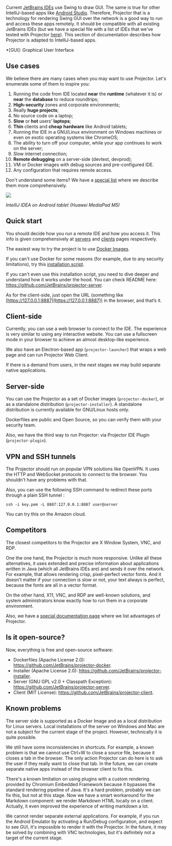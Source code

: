 Current [JetBrains IDEs](https://www.jetbrains.com/products/#type=ide) use Swing to draw GUI. The same is true for other IntelliJ-based apps like [Android Studio](https://developer.android.com/studio/). Therefore, Projector that is a technology for rendering Swing GUI over the network is a good way to run and access these apps remotely. It should be compatible with all existing JetBrains IDEs (but we have a special file with a list of IDEs that we've tested with Projector [here](https://github.com/JetBrains/projector-installer/blob/master/projector_installer/compatible_ide.json)). This section of documentation describes how Projector is adapted to IntelliJ-based apps.

*[GUI]: Graphical User Interface

## Use cases

We believe there are many cases when you may want to use Projector. Let's enumerate some of them to inspire you:

1. Running the code from IDE located **near** the **runtime** (whatever it is) or **near** the **database** to reduce roundtrips;
1. **High-security** zones and corporate environments;
1. Really **huge projects**;
1. No source code on a laptop;
1. **Slow** or **hot** users’ **laptops**;
1. **Thin** clients and **cheap** **hardware** like Android tablets;
1. Running the IDE in a GNU/Linux environment on Windows machines or even on exotic operating systems like ChromeOS;
1. The ability to turn off your computer, while your app continues to work on the server;
1. Slow internet connection;
1. **Remote debugging** on a server-side (devtest, devprod);
1. VM or Docker images with debug sources and pre-configured IDE.
1. Any configuration that requires remote access.

Don't understand some items? We have a [special list](../about/usecases.md) where we describe them more comprehensively.

![](https://hsto.org/webt/bn/rf/rk/bnrfrkzogrdfp5sxs6t5g7hllc4.jpeg)

*IntelliJ IDEA on Android tablet (Huawei MediaPad M5)*

## Quick start

You should decide how you run a remote IDE and how you access it. This info is given comprehensively at [servers](running.md) and [clients](accessing.md) pages respectively.

The easiest way to try the project is to use [Docker Images](running.md#docker).

If you can't use Docker for some reasons (for example, due to any security limitations), try this [installation script](running.md#installer).

If you can't even use this installation script, you need to dive deeper and understand how it works under the hood. You can check README here: <https://github.com/JetBrains/projector-server>.

As for the client-side, just open the URL (something like [https://127.0.0.1:8887](https://127.0.0.1:8887)) in the browser, and that’s it.

## Client-side

Currently, you can use a web browser to connect to the IDE. The experience is very similar to using any interactive website. You can use a fullscreen mode in your browser to achieve an almost desktop-like experience.

We also have an Electron-based app (`projector-launcher`) that wraps a web page and can run Projector Web Client.

If there is a demand from users, in the next stages we may build separate native applications.

## Server-side

You can use the Projector as a set of Docker images (`projector-docker`), or as a standalone distribution (`projector-installer`). A standalone distribution is currently available for GNU/Linux hosts only.

Dockerfiles are public and Open Source, so you can verify them with your security team.

Also, we have the third way to run Projector: via Projector IDE Plugin (`projector-plugin`).

## VPN and SSH tunnels

The Projector should run on popular VPN solutions like OpenVPN. It uses the HTTP and WebSocket protocols to connect to the browser. You shouldn't have any problems with that.

Also, you can use the following SSH command to redirect these ports through a plain SSH tunnel :

```
ssh -i key.pem -L 8887:127.0.0.1:8887 user@server
```

You can try this on the Amazon cloud.

## Competitors

The сlosest competitors to the Projector are X Window System, VNC, and RDP.

One the one hand, the Projector is much more responsive. Unlike all these alternatives, it uses extended and precise information about applications written in Java (which all JetBrains IDEs are) and sends it over the network. For example, that allows rendering crisp, pixel-perfect vector fonts. And it doesn't matter if your connection is slow or not, your text always is perfect, because the fonts are all in a vector format.

On the other hand, X11, VNC, and RDP are well-known solutions, and system administrators know exactly how to run them in a corporate environment.

Also, we have a [special documentation page](../about/comparison.md) where we list advantages of Projector.

## Is it open-source?

Now, everything is free and open-source software:

* Dockerfiles (Apache License 2.0): <https://github.com/JetBrains/projector-docker>.
* Installer (Apache License 2.0): <https://github.com/JetBrains/projector-installer>.
* Server (GNU GPL v2.0 + Classpath Exception): <https://github.com/JetBrains/projector-server>.
* Client (MIT License): <https://github.com/JetBrains/projector-client>.

## Known problems

The server side is supported as a Docker Image and as a local distribution for Linux servers. Local installations of the server on Windows and Mac are not a subject for the current stage of the project. However, technically it is quite possible.

We still have some inconsistencies in shortcuts. For example, a known problem is that we cannot use Ctrl+W to close a source file, because it closes a tab in the browser. The only action Projector can do here is to ask the user if they really want to close that tab. In the future, we can create separate native apps instead of the browser client to fix this.

There's a known limitation on using plugins with a custom rendering provided by Chromium Embedded Framework because it bypasses the standard rendering pipeline of Java. It's a hard problem, probably we can fix this, but not at this stage. Now we have a smart workaround for the Markdown component: we render Markdown HTML locally on a client. Actually, it even improved the experience of writing markdown a lot.

We cannot render separate external applications. For example, if you run the Android Emulator by activating a Run/Debug configuration, and expect to see GUI, it's impossible to render it with the Projector. In the future, it may be solved by combining with VNC technologies, but it's definitely not a target of the current stage.
